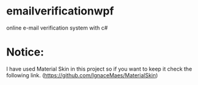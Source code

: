 # emailverificationwpf
online e-mail verification system with c#

# Notice: 
I have used Material Skin in this project so if you want to keep it check the following link.
(https://github.com/IgnaceMaes/MaterialSkin)


